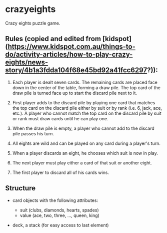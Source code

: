 # crazyeights
Crazy eights puzzle game.

## Rules (copied and edited from [kidspot] (https://www.kidspot.com.au/things-to-do/activity-articles/how-to-play-crazy-eights/news-story/4b1a3fdda104f68e45bd92a41fcc6297?)):

1. Each player is dealt seven cards. The remaining cards are placed face down in the center of the table, forming a draw pile. The top card of the draw pile is turned face up to start the discard pile next to it.

2. First player adds to the discard pile by playing one card that matches the top card on the discard pile either by suit or by rank (i.e. 6, jack, ace, etc.). A player who cannot match the top card on the discard pile by suit or rank must draw cards until he can play one.

3. When the draw pile is empty, a player who cannot add to the discard pile passes his turn.

4. All eights are wild and can be played on any card during a player's turn.

5. When a player discards an eight, he chooses which suit is now in play.

6. The next player must play either a card of that suit or another eight.

7. The first player to discard all of his cards wins.

## Structure
- card objects with the following attributes:
  - suit (clubs, diamonds, hearts, spades)
  - value (ace, two, three, ..., queen, king)
  
- deck, a stack (for easy access to last element)
